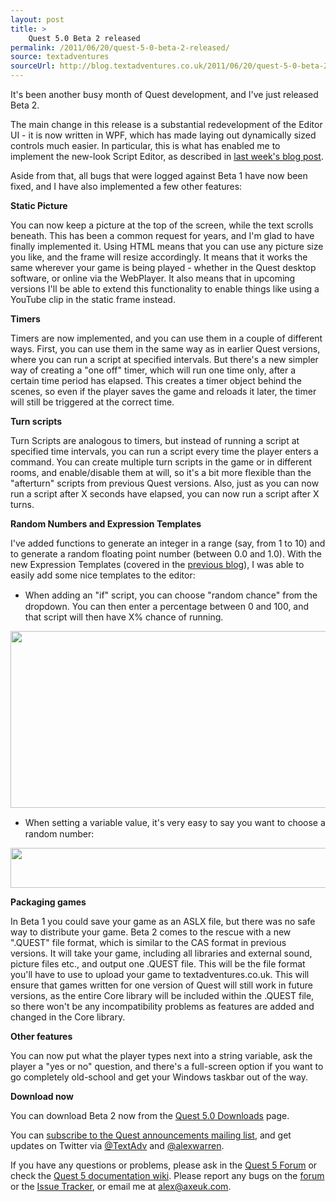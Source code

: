 ```yaml
---
layout: post
title: >
    Quest 5.0 Beta 2 released
permalink: /2011/06/20/quest-5-0-beta-2-released/
source: textadventures
sourceUrl: http://blog.textadventures.co.uk/2011/06/20/quest-5-0-beta-2-released/
---
```

It's been another busy month of Quest development, and I've just released Beta 2.

The main change in this release is a substantial redevelopment of the Editor UI - it is now written in WPF, which has made laying out dynamically sized controls much easier. In particular, this is what has enabled me to implement the new-look Script Editor, as described in <a title="Programming visually – the Script Editor in Quest 5.0 Beta 2" href="/2011/06/13/programming-visually-the-script-editor-in-quest-5-0-beta-2/">last week's blog post</a>.

Aside from that, all bugs that were logged against Beta 1 have now been fixed, and I have also implemented a few other features:

<strong>Static Picture</strong>

You can now keep a picture at the top of the screen, while the text scrolls beneath. This has been a common request for years, and I'm glad to have finally implemented it. Using HTML means that you can use any picture size you like, and the frame will resize accordingly. It means that it works the same wherever your game is being played - whether in the Quest desktop software, or online via the WebPlayer. It also means that in upcoming versions I'll be able to extend this functionality to enable things like using a YouTube clip in the static frame instead.

<strong>Timers</strong>

Timers are now implemented, and you can use them in a couple of different ways. First, you can use them in the same way as in earlier Quest versions, where you can run a script at specified intervals. But there's a new simpler way of creating a "one off" timer, which will run one time only, after a certain time period has elapsed. This creates a timer object behind the scenes, so even if the player saves the game and reloads it later, the timer will still be triggered at the correct time.

<strong>Turn scripts</strong>

Turn Scripts are analogous to timers, but instead of running a script at specified time intervals, you can run a script every time the player enters a command. You can create multiple turn scripts in the game or in different rooms, and enable/disable them at will, so it's a bit more flexible than the "afterturn" scripts from previous Quest versions. Also, just as you can now run a script after X seconds have elapsed, you can now run a script after X turns.

<strong>Random Numbers and Expression Templates</strong>

I've added functions to generate an integer in a range (say, from 1 to 10) and to generate a random floating point number (between 0.0 and 1.0). With the new Expression Templates (covered in the <a title="Programming visually – the Script Editor in Quest 5.0 Beta 2" href="/2011/06/13/programming-visually-the-script-editor-in-quest-5-0-beta-2/">previous blog</a>), I was able to easily add some nice templates to the editor:
<ul>
	<li><span style="line-height:19px;">When adding an "if" script, you can choose "random chance" from the dropdown. You can then enter a percentage between 0 and 100, and that script will then have X% chance of running.</span></li>
</ul>
<a href="/images/2011/textadventuresblog.files.wordpress.com-2011-06-random1.png"><img class="alignnone size-full wp-image-604" title="random1" src="/images/2011/textadventuresblog.files.wordpress.com-2011-06-random1.png" alt="" width="650" height="283" /></a>
<ul>
	<li><span style="line-height:19px;">When setting a variable value, it's very easy to say you want to choose a random number:</span></li>
</ul>
<a href="/images/2011/textadventuresblog.files.wordpress.com-2011-06-random2.png"><img class="alignnone size-full wp-image-605" title="random2" src="/images/2011/textadventuresblog.files.wordpress.com-2011-06-random2.png" alt="" width="647" height="64" /></a>

<strong>Packaging games</strong>

In Beta 1 you could save your game as an ASLX file, but there was no safe way to distribute your game. Beta 2 comes to the rescue with a new ".QUEST" file format, which is similar to the CAS format in previous versions. It will take your game, including all libraries and external sound, picture files etc., and output one .QUEST file. This will be the file format you'll have to use to upload your game to textadventures.co.uk. This will ensure that games written for one version of Quest will still work in future versions, as the entire Core library will be included within the .QUEST file, so there won't be any incompatibility problems as features are added and changed in the Core library.

<strong>Other features</strong>

You can now put what the player types next into a string variable, ask the player a "yes or no" question, and there's a full-screen option if you want to go completely old-school and get your Windows taskbar out of the way.

<strong>Download now</strong>

You can download Beta 2 now from the <a href="http://quest5.net/index.php?title=Downloads">Quest 5.0 Downloads</a> page.

You can <a href="http://www.textadventures.co.uk/lists/?p=subscribe&amp;id=1">subscribe to the Quest announcements mailing list</a>, and get updates on Twitter via <a href="http://twitter.com/textadv">@TextAdv</a> and <a href="http://twitter.com/alexwarren">@alexwarren</a>.

If you have any questions or problems, please ask in the <a href="http://www.axeuk.com/phpBB3/viewforum.php?f=10">Quest 5 Forum</a> or check the <a href="http://quest5.net/">Quest 5 documentation wiki</a>. Please report any bugs on the <a href="http://www.axeuk.com/phpBB3/viewforum.php?f=10">forum</a> or the <a href="http://quest.codeplex.com/workitem/list/advanced">Issue Tracker</a>, or email me at <a href="mailto:alex@axeuk.com">alex@axeuk.com</a>.
